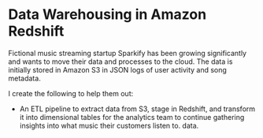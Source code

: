 # Data Warehousing in Amazon Redshift

Fictional music streaming startup Sparkify has been growing significantly and
wants to move their data and processes to the cloud. The data is initially
stored in Amazon S3 in JSON logs of user activity and song metadata.

I create the following to help them out:

- An ETL pipeline to extract data from S3, stage in Redshift, and transform it
into dimensional tables for the analytics team to continue gathering insights
into what music their customers listen to.
data.
